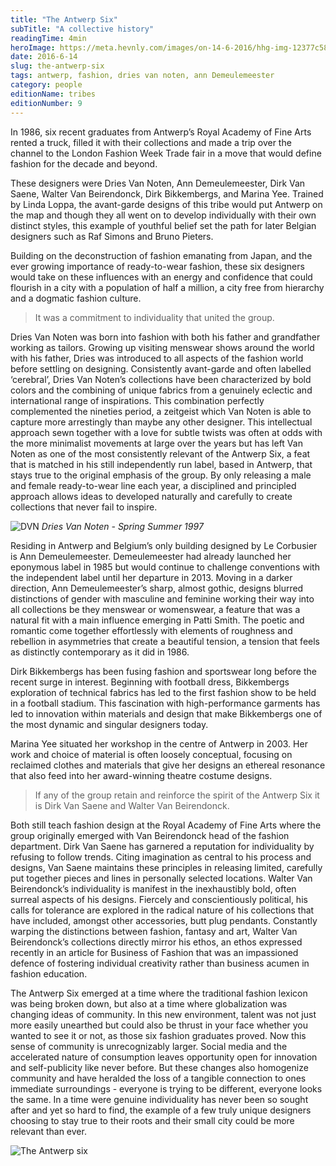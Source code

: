 ```yaml
---
title: "The Antwerp Six"
subTitle: "A collective history"
readingTime: 4min
heroImage: https://meta.hevnly.com/images/on-14-6-2016/hhg-img-12377c58-3171-4079-b3ba-de81ee52a478.png
date: 2016-6-14
slug: the-antwerp-six
tags: antwerp, fashion, dries van noten, ann Demeulemeester
category: people
editionName: tribes
editionNumber: 9
---
```


In 1986, six recent graduates from Antwerp’s Royal Academy of Fine Arts rented a truck, filled it with their collections and made a trip over the channel to the London Fashion Week Trade fair in a move that would define fashion for the decade and beyond.

These designers were Dries Van Noten, Ann Demeulemeester, Dirk Van Saene, Walter Van Beirendonck, Dirk Bikkembergs, and Marina Yee. Trained by Linda Loppa, the avant-garde designs of this tribe would put Antwerp on the map and though they all went on to develop individually with their own distinct styles, this example of youthful belief set the path for later Belgian designers such as Raf Simons and Bruno Pieters.

Building on the deconstruction of fashion emanating from Japan, and the ever growing importance of ready-to-wear fashion, these six designers would take on these influences with an energy and confidence that could flourish in a city with a population of half a million, a city free from hierarchy and a dogmatic fashion culture.

>It was a commitment to individuality that united the group.

Dries Van Noten was born into fashion with both his father and grandfather working as tailors. Growing up visiting menswear shows around the world with his father, Dries was introduced to all aspects of the fashion world before settling on designing. Consistently avant-garde and often labelled ‘cerebral’, Dries Van Noten’s collections have been characterized by bold colors and the combining of unique fabrics from a genuinely eclectic and international range of inspirations. This combination perfectly complemented the nineties period, a zeitgeist which Van Noten is able to capture more arrestingly than maybe any other designer. This intellectual approach sewn together with a love for subtle twists was often at odds with the more minimalist movements at large over the years but has left Van Noten as one of the most consistently relevant of the Antwerp Six, a feat that is matched in his still independently run label, based in Antwerp, that stays true to the original emphasis of the group. By only releasing a male and female ready-to-wear line each year, a disciplined and principled approach allows ideas to developed naturally and carefully to create collections that never fail to inspire.


![DVN](https://meta.hevnly.com/images/on-14-6-2016/hhg-img-f0279b80-9ff5-45ed-a4a7-4d0231e38e80.png)
*Dries Van Noten - Spring Summer 1997*


Residing in Antwerp and Belgium’s only building designed by Le Corbusier is Ann Demeulemeester. Demeulemeester had already launched her eponymous label in 1985 but would continue to challenge conventions with the independent label until her departure in 2013. Moving in a darker direction, Ann Demeulemeester’s sharp, almost gothic, designs blurred distinctions of gender with masculine and feminine working their way into all collections be they menswear or womenswear, a feature that was a natural fit with a main influence emerging in Patti Smith. The poetic and romantic come together effortlessly  with elements of roughness and rebellion in asymmetries that create a beautiful tension, a tension that feels as distinctly contemporary as it did in 1986.

Dirk Bikkembergs has been fusing fashion and sportswear long before the recent surge in interest. Beginning with football dress, Bikkembergs exploration of technical fabrics has led to the first fashion show to be held in a football stadium. This fascination with high-performance garments has led to innovation within materials and design that make Bikkembergs one of the most dynamic and singular designers today.

Marina Yee situated her workshop in the centre of Antwerp in 2003. Her work and choice of material is often loosely conceptual, focusing on reclaimed clothes and materials that give her designs an ethereal resonance that also feed into her award-winning theatre costume designs.

>If any of the group retain and reinforce the spirit of the Antwerp Six it is Dirk Van Saene and Walter Van Beirendonck.

Both still teach fashion design at the Royal Academy of Fine Arts where the group originally emerged with Van Beirendonck head of the fashion department. Dirk Van Saene has garnered a reputation for individuality by refusing to follow trends. Citing imagination as central to his process and designs, Van Saene maintains these principles in releasing limited, carefully put together pieces and lines in personally selected locations. Walter Van Beirendonck’s individuality is manifest in the inexhaustibly bold, often surreal aspects of his designs. Fiercely and conscientiously political, his calls for tolerance are explored in the radical nature of his collections that have included, amongst other accessories, butt plug pendants. Constantly warping the distinctions between fashion, fantasy and art, Walter Van Beirendonck’s collections directly mirror his ethos, an ethos expressed recently in an article for Business of Fashion that was an impassioned defence of fostering individual creativity rather than business acumen in fashion education.

The Antwerp Six emerged at a time where the traditional fashion lexicon was being broken down, but also at a time where globalization was changing ideas of community. In this new environment, talent was not just more easily unearthed but could also be thrust in your face whether you wanted to see it or not, as those six fashion graduates proved. Now this sense of community is unrecognizably larger. Social media and the accelerated nature of consumption leaves opportunity open for innovation and self-publicity like never before. But these changes also homogenize community and have heralded the loss of a tangible connection to ones immediate surroundings - everyone is trying to be different, everyone looks the same. In a time were genuine individuality has never been so sought after and yet so hard to find, the example of a few truly unique designers choosing to stay true to their roots and their small city could be more relevant than ever.

![The Antwerp six](https://meta.hevnly.com/images/on-14-6-2016/hhg-img-9689c18e-5af6-4e9b-9122-b0275696b469.png)
